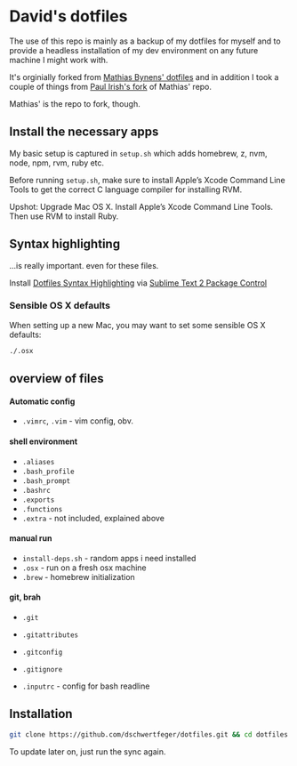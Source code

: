 # David's dotfiles

The use of this repo is mainly as a backup of my dotfiles for myself and to provide a headless installation of my dev environment on any future machine I might work with.

It's orginially forked from [Mathias Bynens' dotfiles](https://github.com/mathiasbynens/dotfiles/) and in addition I took a couple of things from [Paul Irish's fork](https://github.com/paulirish/dotfiles/) of Mathias' repo.

Mathias' is the repo to fork, though. 

## Install the necessary apps

My basic setup is captured in `setup.sh` which adds homebrew, z, nvm, node, npm, rvm, ruby etc.

Before running `setup.sh`, make sure to install Apple’s Xcode Command Line Tools to get the correct C language compiler for installing RVM.

Upshot: Upgrade Mac OS X. Install Apple’s Xcode Command Line Tools. Then use RVM to install Ruby.

<!-- ## private config

Toss it into a file called `.extra` which you do not commit to this repo and just keep in your `~/`

I do something nice with my `PATH` there:

```shell
# PATH like a bawss
      PATH=/opt/local/bin
PATH=$PATH:/opt/local/sbin
PATH=$PATH:/bin
PATH=$PATH:~/.rvm/bin
PATH=$PATH:~/code/git-friendly
# ...

export PATH
``` -->

## Syntax highlighting

…is really important. even for these files.

Install [Dotfiles Syntax Highlighting](https://github.com/mattbanks/dotfiles-syntax-highlighting-st2) via [Sublime Text 2 Package Control](http://wbond.net/sublime_packages/package_control)


### Sensible OS X defaults

When setting up a new Mac, you may want to set some sensible OS X defaults:

```bash
./.osx
```

<!-- ## Similar projects

I recommend getting a [`.jshintrc`](https://github.com/jshint/node-jshint/blob/master/.jshintrc) and [`.editorconfig`](http://editorconfig.org/) defined for all your projects.
 -->

## overview of files

####  Automatic config
<!-- * `.ackrc` - for ack (better than grep) -->
* `.vimrc`, `.vim` - vim config, obv.

#### shell environment
* `.aliases`
* `.bash_profile`
* `.bash_prompt`
* `.bashrc`
* `.exports`
* `.functions`
* `.extra` - not included, explained above

#### manual run
* `install-deps.sh` - random apps i need installed
* `.osx` - run on a fresh osx machine
* `.brew` - homebrew initialization

#### git, brah
* `.git`
* `.gitattributes`
* `.gitconfig`
* `.gitignore`

* `.inputrc` - config for bash readline


## Installation

```bash
git clone https://github.com/dschwertfeger/dotfiles.git && cd dotfiles && ./sync.sh
```

To update later on, just run the sync again.
